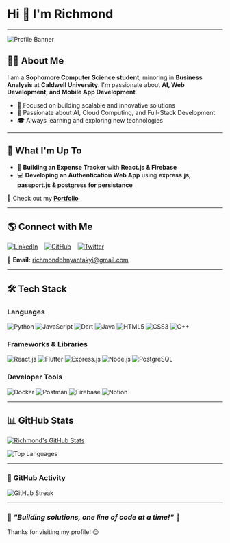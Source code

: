 # Hi 👋 I'm **Richmond**

---

![Profile Banner](https://images.unsplash.com/photo-1488590528505-98d2b5aba04b?q=80&w=2070&auto=format&fit=crop&ixlib=rb-4.0.3&ixid=M3wxMjA3fDB8MHxwaG90by1wYWdlfHx8fGVufDB8fHx8fA%3D%3D)

## 🧑‍💻 **About Me**

I am a **Sophomore Computer Science student**, minoring in **Business Analysis** at **Caldwell University**. I'm passionate about **AI, Web Development, and Mobile App Development**.

- 🎯 Focused on building scalable and innovative solutions
- 🚀 Passionate about AI, Cloud Computing, and Full-Stack Development
- 🎓 Always learning and exploring new technologies

---

## 🚀 **What I'm Up To**
- 🌱 **Building an Expense Tracker** with **React.js & Firebase**
- 💻 **Developing an Authentication Web App** using **express.js, passport.js & postgress for persistance**

🔗 Check out my **[Portfolio](your-portfolio-link)**

---

## 🌎 **Connect with Me**
[![LinkedIn](https://img.shields.io/badge/LinkedIn-Connect-blue?style=for-the-badge&logo=linkedin)](your-linkedin-link)
&nbsp;&nbsp;
[![GitHub](https://img.shields.io/badge/GitHub-Follow-black?style=for-the-badge&logo=github)](https://github.com/richmond003)
&nbsp;&nbsp;
[![Twitter](https://img.shields.io/badge/Twitter-Follow-blue?style=for-the-badge&logo=twitter)](your-twitter-link)

📧 **Email:** [richmondbhnyantakyi@gmail.com](mailto:richmondbhnyantakyi@gmail.com)

---

## 🛠️ **Tech Stack**

### **Languages**
![Python](https://skillicons.dev/icons?i=python)
![JavaScript](https://skillicons.dev/icons?i=javascript)
![Dart](https://skillicons.dev/icons?i=dart)
![Java](https://skillicons.dev/icons?i=java)
![HTML5](https://skillicons.dev/icons?i=html)
![CSS3](https://skillicons.dev/icons?i=css)
![C++](https://skillicons.dev/icons?i=cpp)

### **Frameworks & Libraries**
![React.js](https://skillicons.dev/icons?i=react)
![Flutter](https://skillicons.dev/icons?i=flutter)
![Express.js](https://skillicons.dev/icons?i=express)
![Node.js](https://skillicons.dev/icons?i=nodejs)
![PostgreSQL](https://skillicons.dev/icons?i=postgres)

### **Developer Tools**
![Docker](https://skillicons.dev/icons?i=docker)
![Postman](https://skillicons.dev/icons?i=postman)
![Firebase](https://skillicons.dev/icons?i=firebase)
![Notion](https://skillicons.dev/icons?i=notion)

---

## 📊 **GitHub Stats**
<!-- ![Richmond's GitHub Stats](https://github-readme-stats.vercel.app/api?username=richmond003&show_icons=true&theme=radical)  -->
[![Richmond's GitHub Stats](https://github-readme-stats.vercel.app/api?username=richmond003&show_icons=true&theme=radical&rank_icon=github&border_radius=15)](https://github.com/anuraghazra/github-readme-stats)

![Top Languages](https://github-readme-stats.vercel.app/api/top-langs/?username=richmond003&langs_count=20&layout=compact&theme=radical)


---

### 🎨 **GitHub Activity**
![GitHub Streak](https://github-readme-streak-stats.herokuapp.com/?user=richmond003&theme=radical)

---

### 🚀 *"Building solutions, one line of code at a time!"* 🚀

Thanks for visiting my profile! 😊

